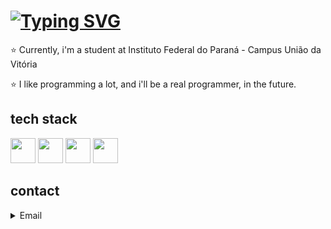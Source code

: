 
# [![Typing SVG](https://readme-typing-svg.demolab.com?font=Pacifico&size=37&pause=1000&color=74DBFF&center=true&vCenter=true&random=false&width=435&lines=I'm+Carlos!%F0%9F%98%BD)](https://git.io/typing-svg)

:star: Currently, i'm a student at Instituto Federal do Paraná - Campus União da Vitória

:star: I like programming a lot, and i'll be a real programmer, in the future.

## tech stack

 <img src="https://cdn.jsdelivr.net/gh/devicons/devicon/icons/python/python-original.svg" width="40" height="40" /> <img src="https://cdn.jsdelivr.net/gh/devicons/devicon/icons/c/c-original.svg" width="40" height="40"/> <img src="https://cdn.jsdelivr.net/gh/devicons/devicon/icons/mysql/mysql-original.svg" width="40" height="40" /> <img src="https://cdn.jsdelivr.net/gh/devicons/devicon@latest/icons/java/java-original.svg" width="40" height="40"/>

## contact

<details> 
  <summary>Email</summary>
   carloshs2@outlook.com.br
</details>

